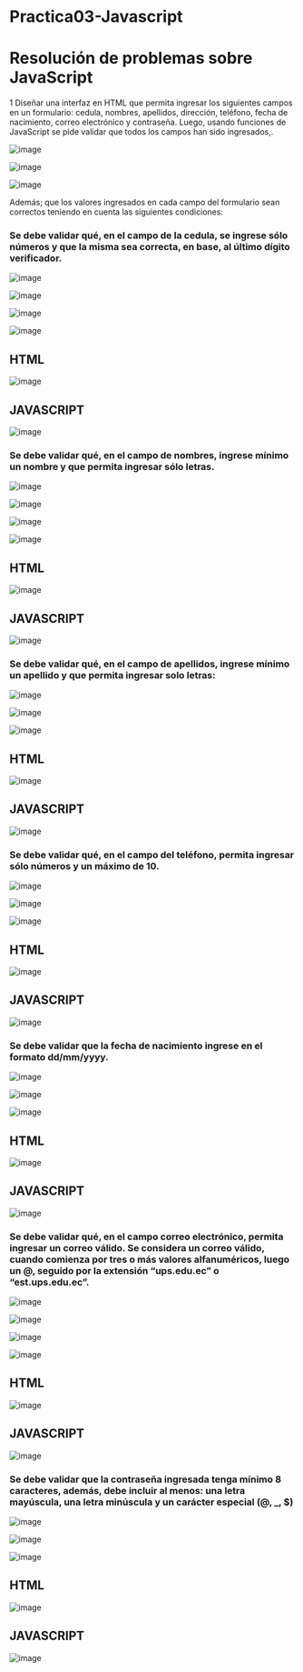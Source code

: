 # Practica03-Javascript

# Resolución de problemas sobre JavaScript

1 Diseñar una interfaz en HTML que permita ingresar los siguientes campos en
un formulario: cedula, nombres, apellidos, dirección, teléfono, fecha de
nacimiento, correo electrónico y contraseña. Luego, usando funciones de
JavaScript se pide validar que todos los campos han sido ingresados,.


![image](https://user-images.githubusercontent.com/56609114/69191234-1b059180-0af0-11ea-8aa3-7fd076a484df.png)

![image](https://user-images.githubusercontent.com/56609114/69191356-530cd480-0af0-11ea-9a95-36d2f6867990.png)

![image](https://user-images.githubusercontent.com/56609114/69191397-65870e00-0af0-11ea-8309-229772a7fe06.png)

Además; que los valores ingresados en cada campo del formulario sean
correctos teniendo en cuenta las siguientes condiciones:

### Se debe validar qué, en el campo de la cedula, se ingrese sólo números y que la misma sea correcta, en base, al último dígito verificador.

![image](https://user-images.githubusercontent.com/56609114/69191535-b4cd3e80-0af0-11ea-9384-5753461c570e.png)

![image](https://user-images.githubusercontent.com/56609114/69191544-b860c580-0af0-11ea-87e9-db323a5efbcb.png)

![image](https://user-images.githubusercontent.com/56609114/69191551-bb5bb600-0af0-11ea-9f20-1727cfa8c02c.png)

![image](https://user-images.githubusercontent.com/56609114/69191560-beef3d00-0af0-11ea-8035-4f1274b15b37.png)

## HTML

![image](https://user-images.githubusercontent.com/56609114/69191711-0a095000-0af1-11ea-87cf-c04c4c62f3f4.png)

## JAVASCRIPT

![image](https://user-images.githubusercontent.com/56609114/69191718-0d9cd700-0af1-11ea-98d7-9620a58ef027.png)


### Se debe validar qué, en el campo de nombres, ingrese mínimo un nombre y que permita ingresar sólo letras.

![image](https://user-images.githubusercontent.com/56609114/69191870-5eaccb00-0af1-11ea-9411-89565292d45f.png)

![image](https://user-images.githubusercontent.com/56609114/69191874-63717f00-0af1-11ea-890b-b48ea40accb4.png)

![image](https://user-images.githubusercontent.com/56609114/69191878-653b4280-0af1-11ea-9329-02d9e2c6e601.png)

![image](https://user-images.githubusercontent.com/56609114/69191882-68363300-0af1-11ea-9cc9-0ac2eee08845.png)

## HTML

![image](https://user-images.githubusercontent.com/56609114/69191940-8c920f80-0af1-11ea-931d-ece6eac80eea.png)

## JAVASCRIPT

![image](https://user-images.githubusercontent.com/56609114/69191944-8f8d0000-0af1-11ea-812b-020f7c9d1801.png)

### Se debe validar qué, en el campo de apellidos, ingrese mínimo un apellido y que permita ingresar solo letras:

![image](https://user-images.githubusercontent.com/56609114/69192057-cf53e780-0af1-11ea-91f8-026e1a16b365.png)

![image](https://user-images.githubusercontent.com/56609114/69192059-d1b64180-0af1-11ea-8678-643f1f83764d.png)

![image](https://user-images.githubusercontent.com/56609114/69192062-d4b13200-0af1-11ea-95ca-06fb720e6a05.png)

## HTML

![image](https://user-images.githubusercontent.com/56609114/69192065-d7138c00-0af1-11ea-8129-86f916777f75.png)

## JAVASCRIPT

![image](https://user-images.githubusercontent.com/56609114/69192073-daa71300-0af1-11ea-921c-422a21814fe9.png)

### Se debe validar qué, en el campo del teléfono, permita ingresar sólo números y un máximo de 10. 

![image](https://user-images.githubusercontent.com/56609114/69192166-0a561b00-0af2-11ea-8659-0ece06b7cf22.png)

![image](https://user-images.githubusercontent.com/56609114/69192169-0cb87500-0af2-11ea-913a-d105693b3a97.png)

![image](https://user-images.githubusercontent.com/56609114/69192171-0f1acf00-0af2-11ea-8044-db01cf69e5a0.png)

## HTML

![image](https://user-images.githubusercontent.com/56609114/69192177-117d2900-0af2-11ea-9ad2-2a09aa7fd0da.png)

## JAVASCRIPT

![image](https://user-images.githubusercontent.com/56609114/69192192-16da7380-0af2-11ea-96a6-875971042dcf.png)

### Se debe validar que la fecha de nacimiento ingrese en el formato dd/mm/yyyy. 

![image](https://user-images.githubusercontent.com/56609114/69192331-57d28800-0af2-11ea-8232-b10de34d3bfa.png)

![image](https://user-images.githubusercontent.com/56609114/69192336-5a34e200-0af2-11ea-99ff-d12f6f5cfca9.png)

![image](https://user-images.githubusercontent.com/56609114/69192343-5d2fd280-0af2-11ea-938f-69dc7caac6ba.png)

## HTML

![image](https://user-images.githubusercontent.com/56609114/69192348-602ac300-0af2-11ea-8417-9d487dc202d5.png)

## JAVASCRIPT

![image](https://user-images.githubusercontent.com/56609114/69192352-6456e080-0af2-11ea-8314-d266c7ff8f69.png)

### Se debe validar qué, en el campo correo electrónico, permita ingresar un correo válido. Se considera un correo válido, cuando comienza por tres o más valores alfanuméricos, luego un @, seguido por la extensión “ups.edu.ec” o “est.ups.edu.ec”. 

![image](https://user-images.githubusercontent.com/56609114/69192449-98320600-0af2-11ea-9d7a-7f725a9dbcca.png)

![image](https://user-images.githubusercontent.com/56609114/69192454-9a946000-0af2-11ea-949e-795aafe5cda8.png)

![image](https://user-images.githubusercontent.com/56609114/69192461-9e27e700-0af2-11ea-94b4-9662c79e9c5d.png)

![image](https://user-images.githubusercontent.com/56609114/69192465-a08a4100-0af2-11ea-9ef2-df22707b74d5.png)

## HTML

![image](https://user-images.githubusercontent.com/56609114/69192472-a41dc800-0af2-11ea-9d17-ebc34cb9ac88.png)

## JAVASCRIPT

![image](https://user-images.githubusercontent.com/56609114/69192476-a7b14f00-0af2-11ea-9454-235eaf233c39.png)

### Se debe validar que la contraseña ingresada tenga mínimo 8 caracteres, además, debe incluir al menos: una letra mayúscula, una letra minúscula y un carácter especial (@, _, $) 

![image](https://user-images.githubusercontent.com/56609114/69192594-e47d4600-0af2-11ea-9549-38fb27aad21d.png)

![image](https://user-images.githubusercontent.com/56609114/69192602-e7783680-0af2-11ea-864c-20ca73a0c0a7.png)

![image](https://user-images.githubusercontent.com/56609114/69192606-ea732700-0af2-11ea-8287-e4352048917e.png)

## HTML

![image](https://user-images.githubusercontent.com/56609114/69192738-3625d080-0af3-11ea-8671-79652e6f489d.png)

## JAVASCRIPT

![image](https://user-images.githubusercontent.com/56609114/69192748-38882a80-0af3-11ea-9388-1962fc96eec0.png)






















